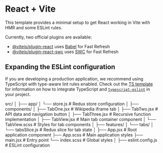 # React + Vite

This template provides a minimal setup to get React working in Vite with HMR and some ESLint rules.

Currently, two official plugins are available:

- [@vitejs/plugin-react](https://github.com/vitejs/vite-plugin-react/blob/main/packages/plugin-react) uses [Babel](https://babeljs.io/) for Fast Refresh
- [@vitejs/plugin-react-swc](https://github.com/vitejs/vite-plugin-react/blob/main/packages/plugin-react-swc) uses [SWC](https://swc.rs/) for Fast Refresh

## Expanding the ESLint configuration

If you are developing a production application, we recommend using TypeScript with type-aware lint rules enabled. Check out the [TS template](https://github.com/vitejs/vite/tree/main/packages/create-vite/template-react-ts) for information on how to integrate TypeScript and [`typescript-eslint`](https://typescript-eslint.io) in your project.

src/
│
├── app/
│   └── store.js                  # Redux store configuration
│
├── components/
│   ├── TabOne.jsx                # Wikipedia iframe tab
│   ├── TabTwo.jsx                # API data and navigation button
│   ├── TabThree.jsx              # Recursive function implementation
│   ├── TabView.jsx               # Main tab container component
│   └── TabView.scss              # Styles for tab components
│
├── features/
│   └── tabs/
│       └── tabsSlice.js          # Redux slice for tab state
│
├── App.jsx                       # Root application component
├── App.scss                      # Main application styles
├── main.jsx                      # Entry point
└── index.scss                    # Global styles
│
├── eslint.config.js               # ESLint configuration
